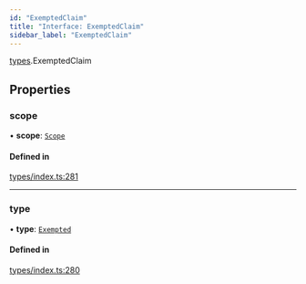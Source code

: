 ```yaml
---
id: "ExemptedClaim"
title: "Interface: ExemptedClaim"
sidebar_label: "ExemptedClaim"
---
```


[types](../../../modules/Types/Types.md).ExemptedClaim

## Properties

### scope

• **scope**: [`Scope`](../Scope/Scope.md)

#### Defined in

[types/index.ts:281](https://github.com/PolymeshAssociation/polymesh-sdk/blob/adcc38781/src/types/index.ts#L281)

___

### type

• **type**: [`Exempted`](../../../enums/Types/ClaimType/ClaimType.md#exempted)

#### Defined in

[types/index.ts:280](https://github.com/PolymeshAssociation/polymesh-sdk/blob/adcc38781/src/types/index.ts#L280)
